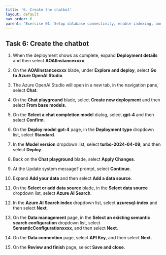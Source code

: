 ```yaml
---
title: '6. Create the chatbot'
layout: default
nav_order: 6
parent: 'Exercise 01: Setup database connectivity, enable indexing, and connect to AOAI instance'
---
```


## Task 6: Create the chatbot 


1. When the deployment shows as complete, expand **Deployment details** and then select **AOAIInstancexxxx**.

1. On the **AOAIInstancexxxx** blade, under **Explore and deploy**, select **Go to Azure OpenAI Studio**.

1. The Azure OpenAI Studio will open in a new tab, in the navigation pane, select **Chat**.

1. On the **Chat playground** blade, select **Create new deployment** and then select **From base models**.

1. On the **Select a chat completion model** dialog, select **gpt-4** and then select **Confirm**.

1. On the **Deploy model gpt-4** page, in the **Deployment type** dropdown list, select **Standard**.

1. In the **Model version** dropdown list, select **turbo-2024-04-09**, and then select **Deploy**.

1. Back on the **Chat playground** blade, select **Apply Changes**.

1. At the Update system message? prompt, select **Continue**.

1. Expand **Add your data** and then select **Add a data source**.

1. On the **Select or add data source** blade, in the **Select data source** dropdown list, select **Azure AI Search**.

1. In the **Azure AI Search index** dropdown list, select **azuresql-index** and then select **Next**.

1. On the **Data management** page, in the **Select an existing semantic search configuration** dropdown list, select **SemanticConfigurationxxxx**, and then select **Next**.

1. On the **Data connection** page, select **API Key**, and then select **Next**.

1. On the **Review and finish** page, select **Save and close**.

